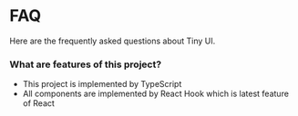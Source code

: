 # FAQ

Here are the frequently asked questions about Tiny UI.

### What are features of this project?

- This project is implemented by TypeScript
- All components are implemented by React Hook which is latest feature of React


